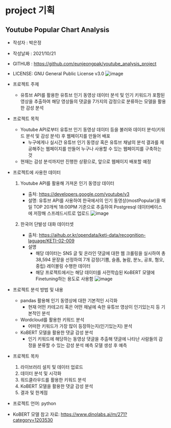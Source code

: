 # project 기획
## Youtube Popular Chart Analysis
  - 작성자 : 박은정
  - 작성날짜 : 2021/10/21
  - GITHUB : https://github.com/eunjeongpak/youtube_analysis_project
  - LICENSE: GNU General Public License v3.0
   ![image](https://user-images.githubusercontent.com/76864400/138218131-603e665c-10a1-4a2e-8c59-d39687fd1596.png)

- 프로젝트 주제
  - 유튜브 API를 활용한 유튜브 인기 동영상 데이터 분석 및 인기 키워드가 포함된 영상을 추출하여 해당 영상들의 댓글을 7가지의 감정으로 분류하는 모델을 활용한 감성 분석

- 프로젝트 목적
  - Youtube API로부터 유튜브 인기 동영상 데이터 등을 불러와 데이터 분석(키워드 분석 및 감성 분석) 후 웹페이지를 만들어 배포
    - 누구에게나 실시간 유튜브 인기 동영상 혹은 유튜브 채널의 분석 결과를 제공해주는 웹페이지를 만들어 누구나 사용할 수 있는 웹페이지를 구축하는 것
  - 현재는 감성 분석까지만 진행한 상황으로, 앞으로 웹페이지 배포할 예정

- 프로젝트에 사용한 데이터
  1. Youtube API를 활용해 가져온 인기 동영상 데이터
      - 출처: https://developers.google.com/youtube/v3
      - 설명: 유튜브 API를 사용하여 한국에서의 인기 동영상(mostPopular)을 매일 TOP 20개씩 18:00PM 기준으로 추출하여 Postgresql 데이터베이스에 저장해 스프레드시트로 업로드
        ![image](https://user-images.githubusercontent.com/76864400/138220402-a9e32e0f-0e77-43f3-acc6-a50647cd5dc5.png)

  
  2. 한국어 단발성 대화 데이터셋
      - 출처: https://aihub.or.kr/opendata/keti-data/recognition-laguage/KETI-02-009
      - 설명
        - 해당 데이터는 SNS 글 및 온라인 댓글에 대한 웹 크롤링을 실시하여 총 38,594 문장을 선정하여 7개 감정(기쁨, 슬픔, 놀람, 분노, 공포, 혐오, 중립) 레이블링 수행한 데이터
        - 해당 프로젝트에서는 해당 데이터를 사전학습된 KoBERT 모델에 Finetuning하는 용도로 사용함
        ![image](https://user-images.githubusercontent.com/76864400/138218777-6d2e6605-bc26-4ae8-b59d-34bbdb56653c.png)

- 프로젝트 분석 방법 및 내용
  - pandas 활용해 인기 동영상에 대한 기본적인 시각화
    - 현재 어떤 카테고리 혹은 어떤 채널에 속한 유튜브 영상이 인기있는지 등 기본적인 분석
  - Wordcloud를 활용한 키워드 분석
    - 어떠한 키워드가 가장 많이 등장하는지(인기있는지) 분석
  - KoBERT 모델을 활용한 댓글 감성 분석
    - 인기 키워드에 해당하는 동영상 댓글을 추출해 댓글에 나타난 사람들의 감정을 분류할 수 있는 감성 분석 예측 모델 생성 후 예측

- 프로젝트 목차
  1) 라이브러리 설치 및 데이터 업로드
  2) 데이터 분석 및 시각화
  3) 워드클라우드를 활용한 키워드 분석
  4) KoBERT 모델을 활용한 댓글 감성 분석
  5) 결과 및 한계점

- 프로젝트 언어: python

- KoBERT 모델 참고 자료: https://www.dinolabs.ai/m/271?category=1203530







